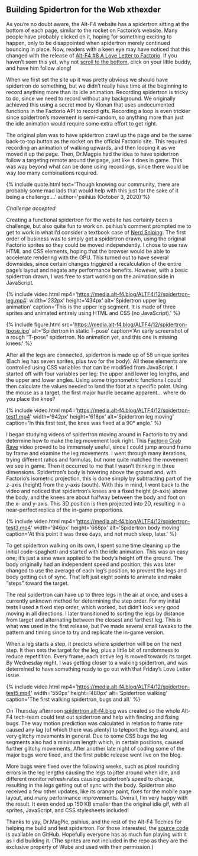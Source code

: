 ## Building Spidertron for the Web <author>xthexder</author>

As you’re no doubt aware, the Alt-F4 website has a spidertron sitting at the bottom of each page, similar to the rocket on Factorio’s website. Many people have probably clicked on it, hoping for something exciting to happen, only to be disappointed when spidertron merely continued bouncing in place. Now, readers with a keen eye may have noticed that this changed with the release of [Alt-F4 #8 A Love Letter to Factorio](https://alt-f4.blog/ALTF4-8/). If you haven’t seen this yet, why not [scroll to the bottom](#spidertron), click on your little buddy, and have him follow along!

When we first set the site up it was pretty obvious we should have spidertron do something, but we didn’t really have time at the beginning to record anything more than its idle animation. Recording spidertron is tricky to do, since we need to record without any background. We originally achieved this using a secret mod by Klonan that uses undocumented functions in the Factorio API to record gifs. Recording a loop is even trickier since spidertron’s movement is semi-random, so anything more than just the idle animation would require some extra effort to get right.

The original plan was to have spidertron crawl up the page and be the same back-to-top button as the rocket on the official Factorio site. This required recording an animation of walking upwards, and then looping it as we moved it up the page. Then, Dr.Magpie had the idea to have spidertron follow a targeting remote around the page, just like it does in game. This was way beyond what can be done using recordings, since there would be way too many combinations required.

{% include quote.html text='Though knowing our community, there are probably some mad lads that would help with this just for the sake of it being a challenge....' author='psihius (October 3, 2020)'%}

*Challenge accepted*

Creating a functional spidertron for the website has certainly been a challenge, but also quite fun to work on. psihius’s comment prompted me to get to work in what I’d consider a textbook case of [Nerd Sniping](https://xkcd.com/356/). The first order of business was to simply get a spidertron drawn, using the original Factorio sprites so they could be moved independently. I chose to use raw HTML and CSS elements, hoping that the browser would be able to accelerate rendering with the GPU. This turned out to have several downsides, since certain changes triggered a recalculation of the entire page’s layout and negate any performance benefits. However, with a basic spidertron drawn, I was free to start working on the animation side in JavaScript.

{% include video.html mp4='https://media.alt-f4.blog/ALTF4/12/spidertron-leg.mp4' width='232px' height='434px' alt='Spidertron upper leg animation' caption='This is the upper leg segment. It is made of three sprites and animated entirely using HTML and CSS (no JavaScript).' %}

{% include figure.html src='https://media.alt-f4.blog/ALTF4/12/spidertron-tpose.jpg' alt='Spidertron in static T-pose' caption='An early screenshot of a rough “T-pose” spidertron. No animation yet, and this one is missing knees.' %}

After all the legs are connected, spidertron is made up of 58 unique sprites (Each leg has seven sprites, plus two for the body). All these elements are controlled using CSS variables that can be modified from JavaScript. I started off with four variables per leg: the upper and lower leg lengths, and the upper and lower angles. Using some trigonometric functions I could then calculate the values needed to land the foot at a specific point. Using the mouse as a target, the first major hurdle became apparent... where do you place the knee?

{% include video.html mp4='https://media.alt-f4.blog/ALTF4/12/spidertron-test1.mp4' width='942px' height='618px' alt='Spidertron leg moving' caption='In this first test, the knee was fixed at a 90° angle.' %}

I began studying videos of spidertron moving around in Factorio to try and determine how to make the leg movement look right. This [Factorio Crab Rave](https://www.youtube.com/watch?v=AsjE0ehkDtE) video proved to be immensely useful, since I could jump around frame by frame and examine the leg movements. I went through many iterations, trying different ratios and formulas, but none quite matched the movement we see in game. Then it occurred to me that I wasn’t thinking in three dimensions. Spidertron’s body is hovering above the ground and, with Factorio’s isometric projection, this is done simply by subtracting part of the z-axis (height) from the y-axis (south). With this in mind, I went back to the video and noticed that spidertron’s knees are a fixed height (z-axis) above the body, and the knees are about halfway between the body and foot on the x- and y-axis. This 3D position is then projected into 2D, resulting in a near-perfect replica of the in-game proportions.

{% include video.html mp4='https://media.alt-f4.blog/ALTF4/12/spidertron-test3.mp4' width='946px' height='668px' alt='Spidertron body moving' caption='At this point it was three days, and not much sleep, later.' %}

To get spidertron walking on its own, I spent some time cleaning up the initial code-spaghetti and started with the idle animation. This was an easy one; it’s just a sine wave applied to the body’s height off the ground. The body originally had an independent speed and position; this was later changed to use the average of each leg’s position, to prevent the legs and body getting out of sync. That left just eight points to animate and make “steps” toward the target.

The real spidertron can have up to three legs in the air at once, and uses a currently unknown method for determining the step order. For my initial tests I used a fixed step order, which worked, but didn’t look very good moving in all directions. I later transitioned to sorting the legs by distance from target and alternating between the closest and farthest leg. This is what was used in the first release, but I’ve made several small tweaks to the pattern and timing since to try and replicate the in-game version.

When a leg starts a step, it predicts where spidertron will be on the next step. It then sets the target for the leg, plus a little bit of randomness to reduce repetitition. Every frame, each active leg is moved towards its target. By Wednesday night, I was getting closer to a walking spidertron, and was determined to have something ready to go out with that Friday’s Love Letter issue.

{% include video.html mp4='https://media.alt-f4.blog/ALTF4/12/spidertron-test5.mp4' width='550px' height='480px' alt='Spidertron walking' caption='The first walking spidertron, bugs and all.' %}

On Thursday afternoon [spidertron.alt-f4.blog](https://spidertron.alt-f4.blog/) was created so the whole Alt-F4 tech-team could test out spidertron and help with finding and fixing bugs. The way motion prediction was calculated in relation to frame rate caused any lag (of which there was plenty) to teleport the legs around, and very glitchy movements in general. Due to some CSS bugs the leg segments also had a minimum length which, in certain positions, caused further glitchy movements. After another late night of coding some of the major bugs were fixed, and the first public release went live on the blog.

More bugs were fixed over the following weeks, such as pixel rounding errors in the leg lengths causing the legs to jitter around when idle, and different monitor refresh rates causing spidertron’s speed to change, resulting in the legs getting out of sync with the body. Spidertron also received a few other updates, like its orange paint, fixes for the mobile page layout, and many performance improvements. Overall, I’m very happy with the result. It even ended up 150 KB smaller than the original idle gif, with all sprites, JavaScript, and CSS stylesheets included!

Thanks to yay, Dr.MagPie, psihius, and the rest of the Alt-F4 Techies for helping me build and test spidertron. For those interested, the [source code](https://github.com/AlternativeFFFF/spidertron/) is available on GitHub. Hopefully everyone has as much fun playing with it as I did building it. (The sprites are not included in the repo as they are the exclusive property of Wube and used with their permission.)
